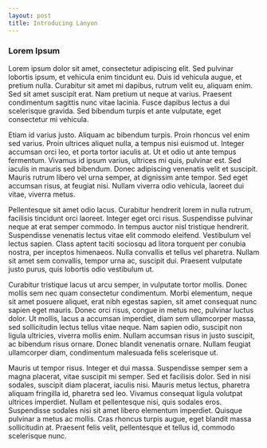```yaml
---
layout: post
title: Introducing Lanyon
---
```


### Lorem Ipsum

Lorem ipsum dolor sit amet, consectetur adipiscing elit. Sed pulvinar lobortis ipsum, et vehicula enim tincidunt eu. Duis id vehicula augue, et pretium nulla. Curabitur sit amet mi dapibus, rutrum velit eu, aliquam enim. Sed sit amet suscipit erat. Nam pretium ut neque at varius. Praesent condimentum sagittis nunc vitae lacinia. Fusce dapibus lectus a dui scelerisque gravida. Sed bibendum turpis et ante vulputate, eget consectetur mi vehicula.

Etiam id varius justo. Aliquam ac bibendum turpis. Proin rhoncus vel enim sed varius. Proin ultrices aliquet nulla, a tempus nisi euismod ut. Integer accumsan orci leo, et porta tortor iaculis at. Ut et odio ut ante tempus fermentum. Vivamus id ipsum varius, ultrices mi quis, pulvinar est. Sed iaculis in mauris sed bibendum. Donec adipiscing venenatis velit et suscipit. Mauris rutrum libero vel urna semper, at dignissim ante tempor. Sed eget accumsan risus, at feugiat nisi. Nullam viverra odio vehicula, laoreet dui vitae, viverra metus.

Pellentesque sit amet odio lacus. Curabitur hendrerit lorem in nulla rutrum, facilisis tincidunt orci laoreet. Integer eget orci risus. Suspendisse pulvinar neque at erat semper commodo. In tempus auctor nisl tristique hendrerit. Suspendisse venenatis lectus vitae elit commodo eleifend. Vestibulum vel lectus sapien. Class aptent taciti sociosqu ad litora torquent per conubia nostra, per inceptos himenaeos. Nulla convallis et tellus vel pharetra. Nullam sit amet sem convallis, tempor urna ac, suscipit dui. Praesent vulputate justo purus, quis lobortis odio vestibulum ut.

Curabitur tristique lacus ut arcu semper, in vulputate tortor mollis. Donec mollis sem nec quam consectetur condimentum. Morbi elementum, neque sit amet posuere aliquet, erat nibh egestas sapien, sit amet consequat nunc sapien eget mauris. Donec orci risus, congue in metus nec, pulvinar luctus dolor. Ut mollis, lacus a accumsan imperdiet, diam sem ullamcorper massa, sed sollicitudin lectus tellus vitae neque. Nam sapien odio, suscipit non ligula ultricies, viverra mollis enim. Nullam accumsan risus in justo suscipit, ac bibendum risus ornare. Donec blandit venenatis ornare. Nullam feugiat ullamcorper diam, condimentum malesuada felis scelerisque ut.

Mauris ut tempor risus. Integer et dui massa. Suspendisse semper sem a magna placerat, vitae suscipit mi semper. Sed et facilisis dolor. Sed in nisi sodales, suscipit diam placerat, iaculis nisi. Mauris metus lectus, pharetra aliquam fringilla id, pharetra sed leo. Vivamus consequat ligula volutpat ultrices imperdiet. Nullam et pellentesque nisi, quis sodales eros. Suspendisse sodales nisi sit amet libero elementum imperdiet. Quisque pulvinar a metus ac mollis. Cras rhoncus turpis augue, eget blandit massa sollicitudin at. Praesent felis velit, pellentesque et tellus id, commodo scelerisque nunc.
